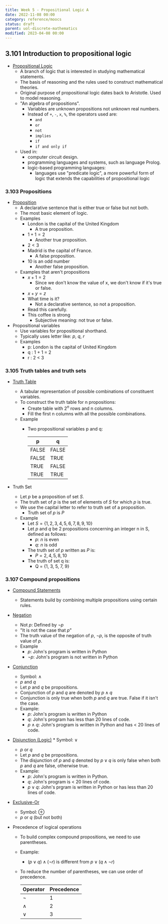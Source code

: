 ```yaml
---
title: Week 5 - Propositional Logic A
date: 2022-11-08 00:00
category: reference/moocs
status: draft
parent: uol-discrete-mathematics
modified: 2023-04-08 00:00
---
```


## 3.101 Introduction to propositional logic

* [Propositional Logic](../../../../permanent/propositional-logic.md)
    * A branch of logic that is interested in studying mathematical statements.
    * The basis of reasoning and the rules used to construct mathematical theories.
    * Original purpose of propositional logic dates back to Aristotle. Used to model reasoning.
    * "An algebra of propositions".
        * Variables are unknown propositions not unknown real numbers.
        * Instead of `+`, `-`, `x`, `%`, the operators used are:
            * `and`
            * `or`
            * `not`
            * `implies`
            * `if`
            * `if and only if`
    * Used in:
        * computer circuit design.
        * programming languages and systems, such as language Prolog.
        * logic-based programming languages:
            * languages use "predicate logic", a more powerful form of logic that extends the capabilities of propositional logic

### 3.103 Propositions

* [Proposition](../../../../permanent/proposition.md)
    * A declarative sentence that is either true or false but not both.
    * The most basic element of logic.
    * Examples
        * London is the capital of the United Kingdom
            * A true proposition.
        * $1 + 1 = 2$
            * Another true proposition.
        * $2 < 3$
        * Madrid is the capital of France.
            * A false proposition.
        * 10 is an odd number
            * Another false proposition.
    * Examples that aren't propositions
        * $x + 1 = 2$
            * Since we don't know the value of x, we don't know if it's true or false.
        * $x + y = z$
        * What time is it?
            * Not a declarative sentence, so not a proposition.
        * Read this carefully.
        * This coffee is strong
            * Subjective meaning: not true or false.
* Propositional variables
    * Use variables for propositional shorthand.
    * Typically uses letter like: $p$, $q$, $r$
    * Examples
        * p: London is the capital of United Kingdom
        * q : 1 + 1 = 2
        * r : 2 < 3

### 3.105 Truth tables and truth sets

* [Truth Table](../../../../permanent/truth-table.md)
    * A tabular representation of possible combinations of constituent variables.
    * To construct the truth table for n propositions:
        * Create table with $2^n$ rows and n columns.
        * Fill the first n columns with all the possible combinations.
    * Example
        * Two propositional variables p and q:

            | p | q |
            | ----- | ----- |
            | FALSE | FALSE |
            | FALSE | TRUE |
            | TRUE | FALSE |
            | TRUE | TRUE |

* Truth Set
    * Let $p$ be a proposition of set $S$.
    * The truth set of $p$ is the set of elements of $S$ for which $p$ is true.
    * We use the capital letter to refer to truth set of a proposition.
        * Truth set of $p$ is $P$
    * Example
        * Let $S = \{1, 2, 3, 4, 5, 6, 7, 8, 9, 10\}$
        * Let $p$ and $q$ be 2 propositions concerning an integer n in S, defined as follows:
            * $p$: $n$ is even
            * $q$: $n$ is odd
        * The truth set of $p$ written as $P$ is:
            * $P = {2, 4, 5, 8, 10}$
        * The truth of set q is:
            * Q = {1, 3, 5, 7, 9}

### 3.107 Compound propositions

* [Compound Statements](../../../../permanent/compound-statements.md)
    * Statements build by combining multiple propositions using certain rules.

* [Negation](../../../../permanent/logic-negation.md)
    * Not $p$: Defined by $\neg p$
    * "It is not the case that $p$"
    * The truth value of the negation of $p$, $\neg p$, is the opposite of truth value of $p$.
    * Example
        * $p$: John's program is written in Python
        * $\neg p$: John's program is not written in Python

* [Conjunction](../../../../permanent/conjunction.md)
    * Symbol: $\land$
    * $p$ and $q$
    * Let $p$ and $q$ be propositions.
    * Conjunction of $p$ and $q$ are denoted by $p \land q$
    * Conjunction is only true when both $p$ and $q$ are true. False if it isn't the case.
    * Example:
        * $p$: John's program is written in Python
        * $q$: John's program has less than 20 lines of code.
        * $p \land q$: John's program is written in Python and has < 20 lines of code.

* [Disjunction (Logic)](../../../../permanent/disjunction.md) * Symbol: $\lor$
    * $p$ or $q$
    * Let $p$ and $q$ be propositions.
    * The disjunction of $p$ and $q$ denoted by $p \lor q$ is only false when both $p$ and $q$ are false, otherwise true.
    * Example:
        * $p$: John's program is written in Python.
        * $q$: John's program is < 20 lines of code.
        * $p \lor q$: John's prgram is written in Python or has less than 20 lines of code.

* [Exclusive-Or](../../../../permanent/exclusive-or.md)
    * Symbol: $\oplus$
    * $p$ or $q$ (but not both)

* Precedence of logical operations
    * To build complex compound propositions, we need to use parentheses.
    * Example:
        * $(p \lor q) \land (\neg r)$ is different from $p \lor (q \land \neg r)$
    * To reduce the number of parentheses, we can use order of precedence.

        | Operator | Precedence |
        | -------- | ---------- |
        | $\neg$ | 1 |
        | $\land$ | 2 |
        | $\lor$ | 3 |
